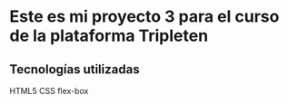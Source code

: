 # Este es mi proyecto 3 para el curso de la plataforma Tripleten

## Tecnologías utilizadas

HTML5
CSS
flex-box
